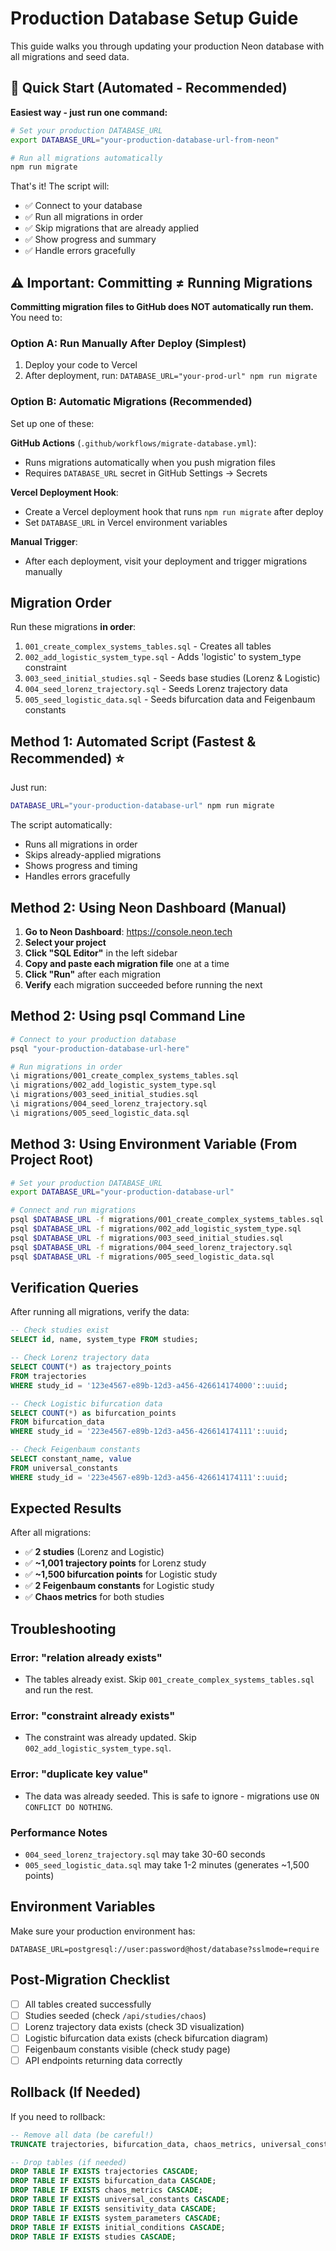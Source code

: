 # Production Database Setup Guide

This guide walks you through updating your production Neon database with all migrations and seed data.

## 🚀 Quick Start (Automated - Recommended)

**Easiest way - just run one command:**

```bash
# Set your production DATABASE_URL
export DATABASE_URL="your-production-database-url-from-neon"

# Run all migrations automatically
npm run migrate
```

That's it! The script will:
- ✅ Connect to your database
- ✅ Run all migrations in order
- ✅ Skip migrations that are already applied
- ✅ Show progress and summary
- ✅ Handle errors gracefully

## ⚠️ Important: Committing ≠ Running Migrations

**Committing migration files to GitHub does NOT automatically run them.** You need to:

### Option A: Run Manually After Deploy (Simplest)
1. Deploy your code to Vercel
2. After deployment, run: `DATABASE_URL="your-prod-url" npm run migrate`

### Option B: Automatic Migrations (Recommended)
Set up one of these:

**GitHub Actions** (`.github/workflows/migrate-database.yml`):
- Runs migrations automatically when you push migration files
- Requires `DATABASE_URL` secret in GitHub Settings → Secrets

**Vercel Deployment Hook**:
- Create a Vercel deployment hook that runs `npm run migrate` after deploy
- Set `DATABASE_URL` in Vercel environment variables

**Manual Trigger**:
- After each deployment, visit your deployment and trigger migrations manually

## Migration Order

Run these migrations **in order**:

1. `001_create_complex_systems_tables.sql` - Creates all tables
2. `002_add_logistic_system_type.sql` - Adds 'logistic' to system_type constraint
3. `003_seed_initial_studies.sql` - Seeds base studies (Lorenz & Logistic)
4. `004_seed_lorenz_trajectory.sql` - Seeds Lorenz trajectory data
5. `005_seed_logistic_data.sql` - Seeds bifurcation data and Feigenbaum constants

## Method 1: Automated Script (Fastest & Recommended) ⭐

Just run:
```bash
DATABASE_URL="your-production-database-url" npm run migrate
```

The script automatically:
- Runs all migrations in order
- Skips already-applied migrations
- Shows progress and timing
- Handles errors gracefully

## Method 2: Using Neon Dashboard (Manual)

1. **Go to Neon Dashboard**: https://console.neon.tech
2. **Select your project**
3. **Click "SQL Editor"** in the left sidebar
4. **Copy and paste each migration file** one at a time
5. **Click "Run"** after each migration
6. **Verify** each migration succeeded before running the next

## Method 2: Using psql Command Line

```bash
# Connect to your production database
psql "your-production-database-url-here"

# Run migrations in order
\i migrations/001_create_complex_systems_tables.sql
\i migrations/002_add_logistic_system_type.sql
\i migrations/003_seed_initial_studies.sql
\i migrations/004_seed_lorenz_trajectory.sql
\i migrations/005_seed_logistic_data.sql
```

## Method 3: Using Environment Variable (From Project Root)

```bash
# Set your production DATABASE_URL
export DATABASE_URL="your-production-database-url"

# Connect and run migrations
psql $DATABASE_URL -f migrations/001_create_complex_systems_tables.sql
psql $DATABASE_URL -f migrations/002_add_logistic_system_type.sql
psql $DATABASE_URL -f migrations/003_seed_initial_studies.sql
psql $DATABASE_URL -f migrations/004_seed_lorenz_trajectory.sql
psql $DATABASE_URL -f migrations/005_seed_logistic_data.sql
```

## Verification Queries

After running all migrations, verify the data:

```sql
-- Check studies exist
SELECT id, name, system_type FROM studies;

-- Check Lorenz trajectory data
SELECT COUNT(*) as trajectory_points 
FROM trajectories 
WHERE study_id = '123e4567-e89b-12d3-a456-426614174000'::uuid;

-- Check Logistic bifurcation data
SELECT COUNT(*) as bifurcation_points 
FROM bifurcation_data 
WHERE study_id = '223e4567-e89b-12d3-a456-426614174111'::uuid;

-- Check Feigenbaum constants
SELECT constant_name, value 
FROM universal_constants 
WHERE study_id = '223e4567-e89b-12d3-a456-426614174111'::uuid;
```

## Expected Results

After all migrations:

- ✅ **2 studies** (Lorenz and Logistic)
- ✅ **~1,001 trajectory points** for Lorenz study
- ✅ **~1,500 bifurcation points** for Logistic study
- ✅ **2 Feigenbaum constants** for Logistic study
- ✅ **Chaos metrics** for both studies

## Troubleshooting

### Error: "relation already exists"
- The tables already exist. Skip `001_create_complex_systems_tables.sql` and run the rest.

### Error: "constraint already exists"
- The constraint was already updated. Skip `002_add_logistic_system_type.sql`.

### Error: "duplicate key value"
- The data was already seeded. This is safe to ignore - migrations use `ON CONFLICT DO NOTHING`.

### Performance Notes
- `004_seed_lorenz_trajectory.sql` may take 30-60 seconds
- `005_seed_logistic_data.sql` may take 1-2 minutes (generates ~1,500 points)

## Environment Variables

Make sure your production environment has:

```env
DATABASE_URL=postgresql://user:password@host/database?sslmode=require
```

## Post-Migration Checklist

- [ ] All tables created successfully
- [ ] Studies seeded (check `/api/studies/chaos`)
- [ ] Lorenz trajectory data exists (check 3D visualization)
- [ ] Logistic bifurcation data exists (check bifurcation diagram)
- [ ] Feigenbaum constants visible (check study page)
- [ ] API endpoints returning data correctly

## Rollback (If Needed)

If you need to rollback:

```sql
-- Remove all data (be careful!)
TRUNCATE trajectories, bifurcation_data, chaos_metrics, universal_constants, system_parameters, initial_conditions, studies CASCADE;

-- Drop tables (if needed)
DROP TABLE IF EXISTS trajectories CASCADE;
DROP TABLE IF EXISTS bifurcation_data CASCADE;
DROP TABLE IF EXISTS chaos_metrics CASCADE;
DROP TABLE IF EXISTS universal_constants CASCADE;
DROP TABLE IF EXISTS sensitivity_data CASCADE;
DROP TABLE IF EXISTS system_parameters CASCADE;
DROP TABLE IF EXISTS initial_conditions CASCADE;
DROP TABLE IF EXISTS studies CASCADE;
```

